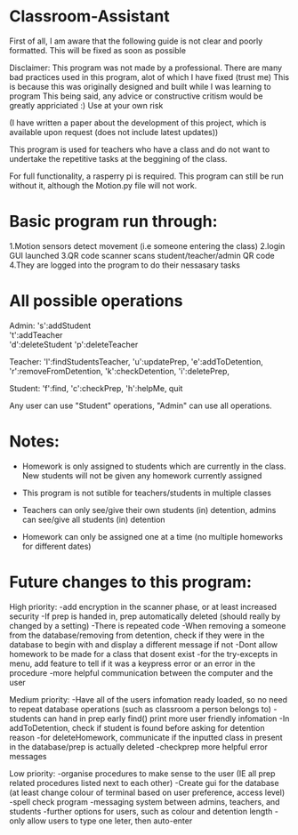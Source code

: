 # Classroom-Assistant
First of all, I am aware that the following guide is not clear and poorly formatted. This will be fixed as soon as possible

Disclaimer:
This program was not made by a professional. 
There are many bad practices used in this program, alot of which I have fixed (trust me)
This is because this was originally designed and built while I was learning to program
This being said, any advice or constructive critism would be greatly appriciated :)
Use at your own risk

(I have written a paper about the development of this project, which is available upon request (does not include latest updates))



This program is used for teachers who have a class and do not want to undertake the repetitive tasks at the beggining of the class.

For full functionality, a rasperry pi is required. This program can still be run without it, although the Motion.py file will not work.

# Basic program run through:
1.Motion sensors detect movement (i.e someone entering the class)
2.login GUI launched
3.QR code scanner scans student/teacher/admin QR code
4.They are logged into the program to do their nessasary tasks


# All possible operations
Admin:
's':addStudent	
't':addTeacher	
'd':deleteStudent 
'p':deleteTeacher

Teacher:
'l':findStudentsTeacher, 
'u':updatePrep, 
'e':addToDetention, 
'r':removeFromDetention, 
'k':checkDetention, 
'i':deletePrep,

Student:
'f':find,
'c':checkPrep,
'h':helpMe, 
quit

Any user can use "Student" operations, "Admin" can use all operations.

# Notes:
- Homework is only assigned to students which are currently in the class. New students will not be given any homework currently assigned

- This program is not sutible for teachers/students in multiple classes

- Teachers can only see/give their own students (in) detention, admins can see/give all students (in) detention

- Homework can only be assigned one at a time (no multiple homeworks for different dates)


# Future changes to this program:

High priority:
-add encryption in the scanner phase, or at least increased security
-If prep is handed in, prep automatically deleted (should really by changed by a setting)
-There is repeated code
-When removing a someone from the database/removing from detention, check if they were in the database to begin with and display a different message if not
-Dont allow homework to be made for a class that dosent exist
-for the try-excepts in menu, add feature to tell if it was a keypress error or an error in the procedure
-more helpful communication between the computer and the user

Medium priority:
-Have all of the users infomation ready loaded, so no need to repeat database operations (such as classroom a person belongs to)
-students can hand in prep early
find() print more user friendly infomation
-In addToDetention, check if student is found before asking for detention reason
-for deleteHomework, communicate if the inputted class in present in the database/prep is actually deleted
-checkprep more helpful error messages

Low priority:
-organise procedures to make sense to the user (IE all prep related procedures listed next to each other)
-Create gui for the database (at least change colour of terminal based on user preference, access level)
-spell check program
-messaging system between admins, teachers, and students
-further options for users, such as colour and detention length
-only allow users to type one leter, then auto-enter







